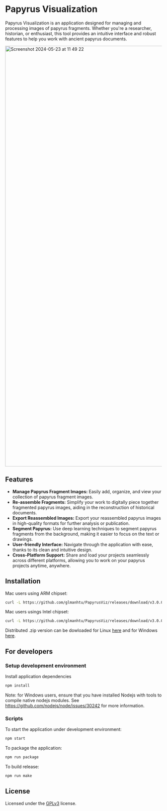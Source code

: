 # Papyrus Visualization

Papyrus Visualization is an application designed for managing and processing images of papyrus fragments. Whether you're a researcher, historian, or enthusiast, this tool provides an intuitive interface and robust features to help you work with ancient papyrus documents.

<img width="1352" alt="Screenshot 2024-05-23 at 11 49 22" src="https://github.com/glmanhtu/PapyrusViz/assets/6909106/293e538e-dc88-4a70-a06b-1cb77a9bec6d">

## Features

-   **Manage Papyrus Fragment Images:** Easily add, organize, and view your collection of papyrus fragment images.
-   **Re-assemble Fragments:** Simplify your work to digitally piece together fragmented papyrus images, aiding in the reconstruction of historical documents.
-   **Export Reassembled Images:** Export your reassembled papyrus images in high-quality formats for further analysis or publication.
-   **Segment Papyrus:** Use deep learning techniques to segment papyrus fragments from the background, making it easier to focus on the text or drawings.
-   **User-friendly Interface:** Navigate through the application with ease, thanks to its clean and intuitive design.
-   **Cross-Platform Support:** Share and load your projects seamlessly across different platforms, allowing you to work on your papyrus projects anytime, anywhere.

## Installation
Mac users using ARM chipset:
```bash
curl -L https://github.com/glmanhtu/PapyrusViz/releases/download/v3.0.0/Papyviz-3.0.0-arm64.dmg -o ~/Downloads/Papyviz-3.0.0-arm64.dmg && open ~/Downloads/Papyviz-3.0.0-arm64.dmg
```

Mac users usings Intel chipset:
```bash
curl -L https://github.com/glmanhtu/PapyrusViz/releases/download/v3.0.0/Papyviz-3.0.0-x64.dmg -o ~/Downloads/Papyviz-3.0.0-x64.dmg && open ~/Downloads/Papyviz-3.0.0-x64.dmg
```
Distributed  .zip version can be dowloaded for Linux [here](https://github.com/glmanhtu/PapyrusViz/releases/download/v3.0.0/Papyviz-3.0.0-linux-x64.zip) and for Windows [here](https://github.com/glmanhtu/PapyrusViz/releases/download/v3.0.0/Papyviz-3.0.0-win32-x64.zip).


## For developers
### Setup development environment
Install application dependencies
```bash
npm install
```

Note: for Windows users, ensure that you have installed Nodejs with tools to compile native nodejs modules. See https://github.com/nodejs/node/issues/30242 for more information.

### Scripts
To start the application under development environment:
```bash
npm start
```

To package the application:
```bash
npm run package
```

To build release:
```bash
npm run make
```


## License
Licensed under the [GPLv3](https://github.com/glmanhtu/PapyrusViz/blob/main/LICENSE) license.

